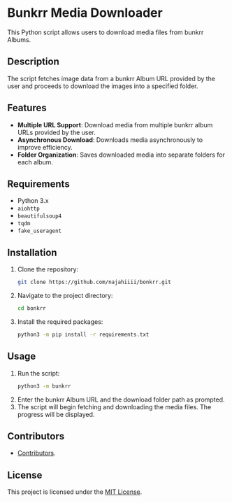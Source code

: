 # Bunkrr Media Downloader

This Python script allows users to download media files from bunkrr Albums.

## Description

The script fetches image data from a bunkrr Album URL provided by the user and proceeds to download the images into a specified folder.

## Features

- **Multiple URL Support**: Download media from multiple bunkrr album URLs provided by the user.
- **Asynchronous Download**: Downloads media asynchronously to improve efficiency.
- **Folder Organization**: Saves downloaded media into separate folders for each album.

## Requirements

- Python 3.x
- `aiohttp`
- `beautifulsoup4`
- `tqdm`
- `fake_useragent`

## Installation

1. Clone the repository:
   ```bash
   git clone https://github.com/najahiiii/bonkrr.git
   ```
2. Navigate to the project directory:
   ```bash
   cd bonkrr
   ```
3. Install the required packages:
   ```bash
   python3 -m pip install -r requirements.txt
   ```

## Usage

1. Run the script:
   ```bash
   python3 -m bunkrr
   ```
2. Enter the bunkrr Album URL and the download folder path as prompted.
3. The script will begin fetching and downloading the media files. The progress will be displayed.

## Contributors
   - <a href="https://github.com/najahiiii/bonkrr/graphs/contributors" target="_blank">Contributors</a>.

## License
This project is licensed under the <a href="https://github.com/najahiiii/bonkrr/blob/main/LICENSE" target="_blank">MIT License</a>.